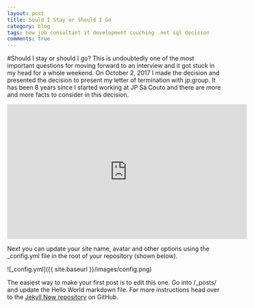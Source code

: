 ```yaml
---
layout: post
title: Sould I Stay or Should I Go
category: blog
tags: new job consultant it development couching .net sql decision
comments: true
---
```


#Should I stay or should I go?
This is undoubtedly one of the most important questions for moving forward to an interview and it got stuck in my head for a whole weekend. 
On October 2, 2017 I made the decision and presented the decision to present my letter of termination with jp.group. It has been 8 years since I started working at JP Sá Couto and there are more and more facts to consider in this decision.

<iframe width="560" height="315" src="https://www.youtube.com/embed/oGIFublvDes" frameborder="0" allowfullscreen></iframe>

Next you can update your site name, avatar and other options using the _config.yml file in the root of your repository (shown below).

![_config.yml]({{ site.baseurl }}/images/config.png)

The easiest way to make your first post is to edit this one. Go into /_posts/ and update the Hello World markdown file. For more instructions head over to the [Jekyll Now repository](https://github.com/barryclark/jekyll-now) on GitHub.